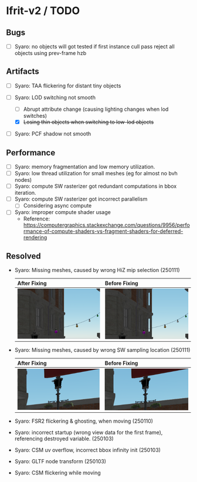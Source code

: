 # Ifrit-v2 /  TODO 

## Bugs

- [ ] Syaro: no objects will got tested if first instance cull pass reject all objects using prev-frame hzb

  


## Artifacts

- [ ] Syaro: TAA flickering for distant tiny objects

- [ ] Syaro: LOD switching not smooth
  - [ ] Abrupt attribute change (causing lighting changes when lod switches)
  - [x] <s>Losing thin objects when switching to low-lod objects</s>
  
- [ ] Syaro: PCF shadow not smooth

  


## Performance

- [ ] Syaro: memory fragmentation and low memory utilization.
- [ ] Syaro: low thread utilization for small meshes (eg for almost no bvh nodes)
- [ ] Syaro: compute SW rasterizer got redundant computations in bbox iteration.
- [ ] Syaro: compute SW rasterizer got incorrect parallelism
    - [ ] Considering async compute
- [ ] Syaro: improper compute shader usage
    - Reference: https://computergraphics.stackexchange.com/questions/9956/performance-of-compute-shaders-vs-fragment-shaders-for-deferred-rendering

    

## Resolved

- Syaro: Missing meshes, caused by wrong HiZ mip selection (250111)

  | After Fixing                                                 | Before Fixing                                                |
  | ------------------------------------------------------------ | ------------------------------------------------------------ |
  | ![image-20250111153548338](docs/imgtodo/image-20250111153548338.png) | ![image-20250111153512009](docs/imgtodo/image-20250111153512009.png) |

- Syaro: Missing meshes, caused by wrong SW sampling location (250111)

  | After Fixing                                                 | Before Fixing                                                |
  | ------------------------------------------------------------ | ------------------------------------------------------------ |
  | ![image-20250111144804794](docs/imgtodo/image-20250111144804794.png) | ![image-20250111144843767](docs/imgtodo/image-20250111144843767.png) |

  

- Syaro: FSR2 flickering & ghosting, when moving (250110)

- Syaro: incorrect startup (wrong view data for the first frame), referencing destroyed variable. (250103)

- Syaro: CSM uv overflow, incorrect bbox infinity init (250103)

- Syaro: GLTF node transform (250103)

- Syaro: CSM flickering while moving  

  